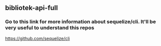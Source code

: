 ## bibliotek-api-full
### Go to this link for more information about sequelize/cli. It'll be very useful to understand this repos
https://github.com/sequelize/cli
